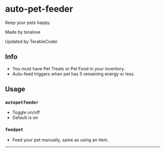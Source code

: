# auto-pet-feeder
Keep your pets happy.

Made by teralove

Updated by TerableCoder

## Info
- You must have Pet Treats or Pet Food in your inventory.
- Auto-feed triggers when pet has 5 remaining energy or less.

## Usage
### `autopetfeeder`
- Toggle on/off
- Default is on
### `feedpet`
- Feed your pet manually, same as using an item.

---
